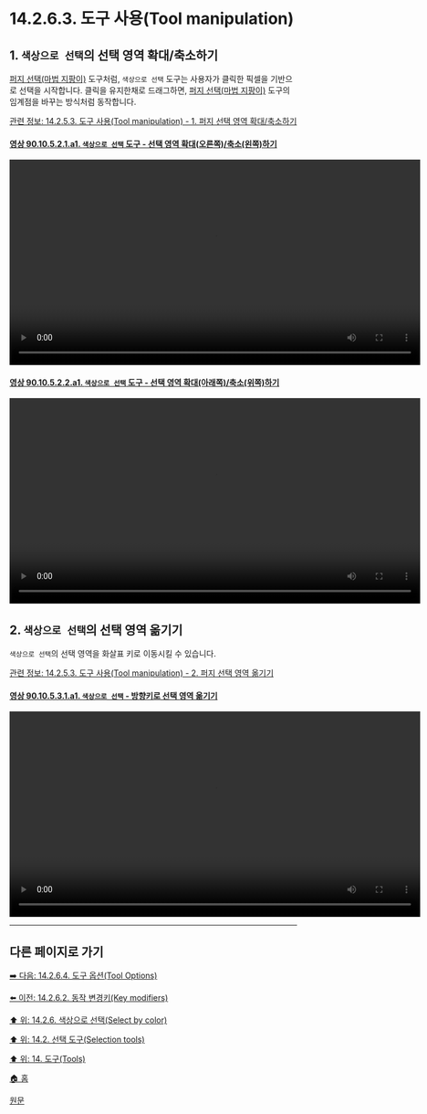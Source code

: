 # 14.2.6.3. 도구 사용(Tool manipulation)
## 1. `색상으로 선택`의 선택 영역 확대/축소하기

[퍼지 선택(마법 지팡이)](./14-02-05-00-fuzzy-selection-magic-wand.md) 도구처럼, `색상으로 선택` 도구는 사용자가 클릭한 픽셀을 기반으로 선택을 시작합니다. 클릭을 유지한채로 드래그하면, [퍼지 선택(마법 지팡이)](./14-02-05-00-fuzzy-selection-magic-wand.md) 도구의 임계점을 바꾸는 방식처럼 동작합니다.

[관련 정보: 14.2.5.3. 도구 사용(Tool manipulation) - 1. 퍼지 선택 영역 확대/축소하기](./14-02-05-03-tool_manipulation.md#14-02-05-03-s1)

<a id="90-10-05-02-01-a1"></a>

#### [영상 90.10.5.2.1.a1. `색상으로 선택` 도구 - 선택 영역 확대(오른쪽)/축소(왼쪽)하기](./90-10-05-02-01-expand_n_shrink-right_n_left.md#90-10-05-02-01-a1)
<video controls="controls" width="720" src="https://github.com/wonder13662/gimp/assets/15767104/b4885029-0b0a-4309-98ac-214197e17e82"></video>

<a id="90-10-05-02-02-a1"></a>

#### [영상 90.10.5.2.2.a1. `색상으로 선택` 도구 - 선택 영역 확대(아래쪽)/축소(위쪽)하기](./90-10-05-02-02-expand_n_shrink-down_n_up.md#90-10-05-02-02-a1)
<video controls="controls" width="720" src="https://github.com/wonder13662/gimp/assets/15767104/518a4abc-e3d0-413c-b391-9da93d5080e3"></video>

## 2. `색상으로 선택`의 선택 영역 옮기기

`색상으로 선택`의 선택 영역을 화살표 키로 이동시킬 수 있습니다.

[관련 정보: 14.2.5.3. 도구 사용(Tool manipulation) - 2. 퍼지 선택 영역 옮기기](./14-02-05-03-tool_manipulation.md#14-02-05-03-s2)

<a id="90-10-05-03-01-a1"></a>

#### [영상 90.10.5.3.1.a1. `색상으로 선택` - 방향키로 선택 영역 옮기기](./90-10-05-03-01-move_selection_by_arrow_keys.md#90-10-05-03-01-a1)
<video controls="controls" width="720" src="https://github.com/wonder13662/gimp/assets/15767104/96d9db17-d423-4889-acac-a87780e0c190"></video>

***

## 다른 페이지로 가기

[➡️ 다음: 14.2.6.4. 도구 옵션(Tool Options)](./14-02-06-04-tool_options.md)

[⬅️ 이전: 14.2.6.2. 동작 변경키(Key modifiers)](./14-02-06-02-key_modifiers.md)

[⬆️ 위: 14.2.6. 색상으로 선택(Select by color)](./14-02-06-00-select-by-color.md)

[⬆️ 위: 14.2. 선택 도구(Selection tools)](./14-02-00-selection-tools.md)

[⬆️ 위: 14. 도구(Tools)](./14-00-tools.md)

[🏠 홈](./00-home.md)

[원문](https://docs.gimp.org/2.10/ko/gimp-tool-by-color-select.html#idm11377)